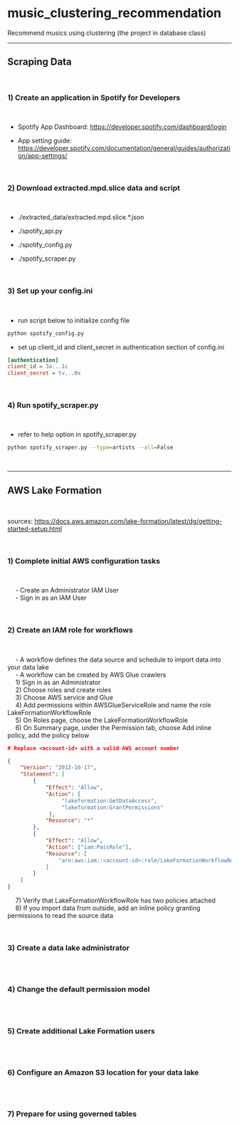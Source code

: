 # __music_clustering_recommendation__
Recommend musics using clustering (the project in database class)

---

## __Scraping Data__
<br>

### __1) Create an application in Spotify for Developers__
<br>

* Spotify App Dashboard: https://developer.spotify.com/dashboard/login

* App setting guide: https://developer.spotify.com/documentation/general/guides/authorization/app-settings/

<br>

### __2) Download extracted.mpd.slice data and script__
<br>

* ./extracted_data/extracted.mpd.slice.*.json

* ./spotify_api.py

* ./spotify_config.py

* ./spotify_scraper.py

<br>

### __3) Set up your config.ini__
<br>

* run script below to initialize config file

```bash
python spotify_config.py
```

* set up client_id and client_secret in authentication section of config.ini

```ini
[authentication]
client_id = 3a...1c
client_secret = tv...0x
```

<br>

### __4) Run spotify_scraper.py__
<br>

* refer to help option in spotify_scraper.py

```bash
python spotify_scraper.py --type=artists --all=False
```

<br>

---

## __AWS Lake Formation__
<br>

sources: https://docs.aws.amazon.com/lake-formation/latest/dg/getting-started-setup.html

<br>

### __1) Complete initial AWS configuration tasks__
<br>

&ensp;&ensp; - Create an Administrator IAM User
<br>
&ensp;&ensp; - Sign in as an IAM User

<br>

### __2) Create an IAM role for workflows__
<br>

&ensp;&ensp; - A workflow defines the data source and schedule to import data into your data lake
<br>
&ensp;&ensp; - A workflow can be created by AWS Glue crawlers
<br>
&ensp;&ensp; 1) Sign in as an Administrator
<br>
&ensp;&ensp; 2) Choose roles and create roles
<br>
&ensp;&ensp; 3) Choose AWS service and Glue
<br>
&ensp;&ensp; 4) Add permissions within AWSGlueServiceRole and name the role LakeFormationWorkflowRole
<br>
&ensp;&ensp; 5) On Roles page, choose the LakeFormationWorkflowRole
<br>
&ensp;&ensp; 6) On Summary page, under the Permission tab, choose Add inline policy, add the policy below
<br>

```json
# Replace <account-id> with a valid AWS account number

{
    "Version": "2012-10-17",
    "Statement": [
        {
            "Effect": "Allow",
            "Action": [
                 "lakeformation:GetDataAccess",
                 "lakeformation:GrantPermissions"
             ],
            "Resource": "*"
        },
        {
            "Effect": "Allow",
            "Action": ["iam:PassRole"],
            "Resource": [
                "arn:aws:iam::<account-id>:role/LakeFormationWorkflowRole"
            ]
        }
    ]
}
```
&ensp;&ensp; 7) Verify that LakeFormationWorkflowRole has two policies attached
<br>
&ensp;&ensp; 8) If you import data from outside, add an inline policy granting permissions to read the source data

<br>

### __3) Create a data lake administrator__
<br>

<br>

### __4) Change the default permission model__
<br>

<br>

### __5) Create additional Lake Formation users__
<br>

<br>

### __6) Configure an Amazon S3 location for your data lake__
<br>

<br>

### __7) Prepare for using governed tables__
<br>

<br>
